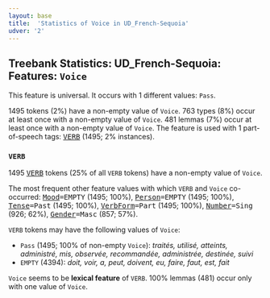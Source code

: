 ```yaml
---
layout: base
title:  'Statistics of Voice in UD_French-Sequoia'
udver: '2'
---
```


## Treebank Statistics: UD_French-Sequoia: Features: `Voice`

This feature is universal.
It occurs with 1 different values: `Pass`.

1495 tokens (2%) have a non-empty value of `Voice`.
763 types (8%) occur at least once with a non-empty value of `Voice`.
481 lemmas (7%) occur at least once with a non-empty value of `Voice`.
The feature is used with 1 part-of-speech tags: <tt><a href="fr_sequoia-pos-VERB.html">VERB</a></tt> (1495; 2% instances).

### `VERB`

1495 <tt><a href="fr_sequoia-pos-VERB.html">VERB</a></tt> tokens (25% of all `VERB` tokens) have a non-empty value of `Voice`.

The most frequent other feature values with which `VERB` and `Voice` co-occurred: <tt><a href="fr_sequoia-feat-Mood.html">Mood</a></tt><tt>=EMPTY</tt> (1495; 100%), <tt><a href="fr_sequoia-feat-Person.html">Person</a></tt><tt>=EMPTY</tt> (1495; 100%), <tt><a href="fr_sequoia-feat-Tense.html">Tense</a></tt><tt>=Past</tt> (1495; 100%), <tt><a href="fr_sequoia-feat-VerbForm.html">VerbForm</a></tt><tt>=Part</tt> (1495; 100%), <tt><a href="fr_sequoia-feat-Number.html">Number</a></tt><tt>=Sing</tt> (926; 62%), <tt><a href="fr_sequoia-feat-Gender.html">Gender</a></tt><tt>=Masc</tt> (857; 57%).

`VERB` tokens may have the following values of `Voice`:

* `Pass` (1495; 100% of non-empty `Voice`): <em>traités, utilisé, atteints, administré, mis, observée, recommandée, administrée, destinée, suivi</em>
* `EMPTY` (4394): <em>doit, voir, a, peut, doivent, eu, faire, faut, est, fait</em>

`Voice` seems to be **lexical feature** of `VERB`. 100% lemmas (481) occur only with one value of `Voice`.

